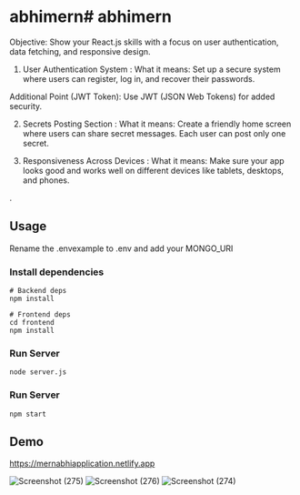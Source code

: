 ﻿
# abhimern# abhimern


Objective: Show your React.js skills with a focus on user authentication, data fetching, and responsive design.

1. User Authentication System :
What it means: Set up a secure system where users can register, log in, and recover their passwords.

Additional Point (JWT Token): Use JWT (JSON Web Tokens) for added security.

2. Secrets Posting Section :
What it means: Create a friendly home screen where users can share secret messages. Each user can post only one secret.



3. Responsiveness Across Devices :
What it means: Make sure your app looks good and works well on different devices like tablets, desktops, and phones.




.

## Usage

Rename the .envexample to .env and add your MONGO_URI

### Install dependencies

```
# Backend deps
npm install

# Frontend deps
cd frontend
npm install
```

### Run Server

```
node server.js
```
### Run Server
```
npm start
```
## Demo


https://mernabhiapplication.netlify.app

![Screenshot (275)](https://github.com/Gyanvihar/mernprojectbackend/assets/92887173/a6aeda35-2ec1-4a09-a7f0-7f51789881e3)
![Screenshot (276)](https://github.com/Gyanvihar/mernprojectbackend/assets/92887173/5de98cf4-bcef-49b8-9d27-b58e682bc2c1)
![Screenshot (274)](https://github.com/Gyanvihar/mernprojectbackend/assets/92887173/31600afc-c91f-420a-925e-84fd78565d95)



